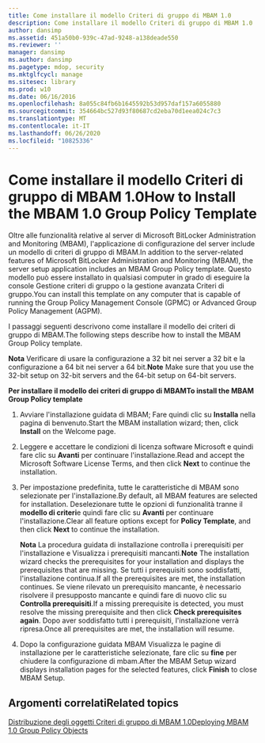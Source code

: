 ```yaml
---
title: Come installare il modello Criteri di gruppo di MBAM 1.0
description: Come installare il modello Criteri di gruppo di MBAM 1.0
author: dansimp
ms.assetid: 451a50b0-939c-47ad-9248-a138deade550
ms.reviewer: ''
manager: dansimp
ms.author: dansimp
ms.pagetype: mdop, security
ms.mktglfcycl: manage
ms.sitesec: library
ms.prod: w10
ms.date: 06/16/2016
ms.openlocfilehash: 8a055c84fb6b1645592b53d957daf157a6055880
ms.sourcegitcommit: 354664bc527d93f80687cd2eba70d1eea024c7c3
ms.translationtype: MT
ms.contentlocale: it-IT
ms.lasthandoff: 06/26/2020
ms.locfileid: "10825336"
---
```

# <span data-ttu-id="0da50-103">Come installare il modello Criteri di gruppo di MBAM 1.0</span><span class="sxs-lookup"><span data-stu-id="0da50-103">How to Install the MBAM 1.0 Group Policy Template</span></span>


<span data-ttu-id="0da50-104">Oltre alle funzionalità relative al server di Microsoft BitLocker Administration and Monitoring (MBAM), l'applicazione di configurazione del server include un modello di criteri di gruppo di MBAM.</span><span class="sxs-lookup"><span data-stu-id="0da50-104">In addition to the server-related features of Microsoft BitLocker Administration and Monitoring (MBAM), the server setup application includes an MBAM Group Policy template.</span></span> <span data-ttu-id="0da50-105">Questo modello può essere installato in qualsiasi computer in grado di eseguire la console Gestione criteri di gruppo o la gestione avanzata Criteri di gruppo.</span><span class="sxs-lookup"><span data-stu-id="0da50-105">You can install this template on any computer that is capable of running the Group Policy Management Console (GPMC) or Advanced Group Policy Management (AGPM).</span></span>

<span data-ttu-id="0da50-106">I passaggi seguenti descrivono come installare il modello dei criteri di gruppo di MBAM.</span><span class="sxs-lookup"><span data-stu-id="0da50-106">The following steps describe how to install the MBAM Group Policy template.</span></span>

<span data-ttu-id="0da50-107">**Nota**  Verificare di usare la configurazione a 32 bit nei server a 32 bit e la configurazione a 64 bit nei server a 64 bit.</span><span class="sxs-lookup"><span data-stu-id="0da50-107">**Note** Make sure that you use the 32-bit setup on 32-bit servers and the 64-bit setup on 64-bit servers.</span></span>

 

**<span data-ttu-id="0da50-108">Per installare il modello dei criteri di gruppo di MBAM</span><span class="sxs-lookup"><span data-stu-id="0da50-108">To install the MBAM Group Policy template</span></span>**

1.  <span data-ttu-id="0da50-109">Avviare l'installazione guidata di MBAM; Fare quindi clic su **Installa** nella pagina di benvenuto.</span><span class="sxs-lookup"><span data-stu-id="0da50-109">Start the MBAM installation wizard; then, click **Install** on the Welcome page.</span></span>

2.  <span data-ttu-id="0da50-110">Leggere e accettare le condizioni di licenza software Microsoft e quindi fare clic su **Avanti** per continuare l'installazione.</span><span class="sxs-lookup"><span data-stu-id="0da50-110">Read and accept the Microsoft Software License Terms, and then click **Next** to continue the installation.</span></span>

3.  <span data-ttu-id="0da50-111">Per impostazione predefinita, tutte le caratteristiche di MBAM sono selezionate per l'installazione.</span><span class="sxs-lookup"><span data-stu-id="0da50-111">By default, all MBAM features are selected for installation.</span></span> <span data-ttu-id="0da50-112">Deselezionare tutte le opzioni di funzionalità tranne il **modello di criteri**e quindi fare clic su **Avanti** per continuare l'installazione.</span><span class="sxs-lookup"><span data-stu-id="0da50-112">Clear all feature options except for **Policy Template**, and then click **Next** to continue the installation.</span></span>

    <span data-ttu-id="0da50-113">**Nota**  La procedura guidata di installazione controlla i prerequisiti per l'installazione e Visualizza i prerequisiti mancanti.</span><span class="sxs-lookup"><span data-stu-id="0da50-113">**Note** The installation wizard checks the prerequisites for your installation and displays the prerequisites that are missing.</span></span> <span data-ttu-id="0da50-114">Se tutti i prerequisiti sono soddisfatti, l'installazione continua.</span><span class="sxs-lookup"><span data-stu-id="0da50-114">If all the prerequisites are met, the installation continues.</span></span> <span data-ttu-id="0da50-115">Se viene rilevato un prerequisito mancante, è necessario risolvere il presupposto mancante e quindi fare di nuovo clic su **Controlla prerequisiti**.</span><span class="sxs-lookup"><span data-stu-id="0da50-115">If a missing prerequisite is detected, you must resolve the missing prerequisite and then click **Check prerequisites again**.</span></span> <span data-ttu-id="0da50-116">Dopo aver soddisfatto tutti i prerequisiti, l'installazione verrà ripresa.</span><span class="sxs-lookup"><span data-stu-id="0da50-116">Once all prerequisites are met, the installation will resume.</span></span>

     

4.  <span data-ttu-id="0da50-117">Dopo la configurazione guidata MBAM Visualizza le pagine di installazione per le caratteristiche selezionate, fare clic su **fine** per chiudere la configurazione di mbam.</span><span class="sxs-lookup"><span data-stu-id="0da50-117">After the MBAM Setup wizard displays installation pages for the selected features, click **Finish** to close MBAM Setup.</span></span>

## <span data-ttu-id="0da50-118">Argomenti correlati</span><span class="sxs-lookup"><span data-stu-id="0da50-118">Related topics</span></span>


[<span data-ttu-id="0da50-119">Distribuzione degli oggetti Criteri di gruppo di MBAM 1.0</span><span class="sxs-lookup"><span data-stu-id="0da50-119">Deploying MBAM 1.0 Group Policy Objects</span></span>](deploying-mbam-10-group-policy-objects.md)

 

 





